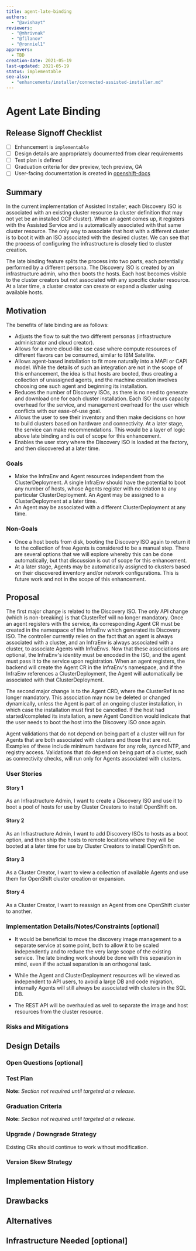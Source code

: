 ```yaml
---
title: agent-late-binding
authors:
  - "@avishayt"
reviewers:
  - "@mhrivnak"
  - "@filanov"
  - "@ronniel1"
approvers:
  - TBD
creation-date: 2021-05-19
last-updated: 2021-05-19
status: implementable
see-also:
  - "enhancements/installer/connected-assisted-installer.md"
---
```


# Agent Late Binding

## Release Signoff Checklist

- [ ] Enhancement is `implementable`
- [ ] Design details are appropriately documented from clear requirements
- [ ] Test plan is defined
- [ ] Graduation criteria for dev preview, tech preview, GA
- [ ] User-facing documentation is created in [openshift-docs](https://github.com/openshift/openshift-docs/)

## Summary

In the current implementation of Assisted Installer, each Discovery ISO is
associated with an existing cluster resource (a cluster definition that may not
yet be an installed OCP cluster).  When an agent comes up, it registers with
the Assisted Service and is automatically associated with that same cluster
resource.  The only way to associate that host with a different cluster is to
boot it with an ISO associated with the desired cluster.  We can see that the
process of configuring the infrastructure is closely tied to cluster creation.

The late binding feature splits the process into two parts, each potentially
performed by a different persona.  The Discovery ISO is created by an
infrastructure admin, who then boots the hosts.  Each host becomes visible to
the cluster creators but not associated with any specific cluster resource.  At
a later time, a cluster creator can create or expand a cluster using available
hosts.

## Motivation

The benefits of late binding are as follows:
- Adjusts the flow to suit the two different personas (infrastructure
  administrator and cloud creator).
- Allows for a more cloud-like use case where compute resources of different
  flavors can be consumed, similar to IBM Satellite.
- Allows agent-based installation to fit more naturally into a MAPI or CAPI
  model.  While the details of such an integration are not in the scope of
  this enhancement, the idea is that hosts are booted, thus creating a
  collection of unassigned agents, and the machine creation involves choosing one
  such agent and beginning its installation.
- Reduces the number of Discovery ISOs, as there is no need to generate and
  download one for each cluster installation.  Each ISO incurs capacity
  overhead for the service, and management overhead for the user which conflicts
  with our ease-of-use goal.
- Allows the user to see their inventory and then make decisions on how to
  build clusters based on hardware and connectivity.  At a later stage, the
  service can make recommendations.  This would be a layer of logic above late
  binding and is out of scope for this enhancement.
- Enables the user story where the Discovery ISO is loaded at the factory, and
  then discovered at a later time.

### Goals

- Make the InfraEnv and Agent resources independent from the ClusterDeployment.
  A single InfraEnv should have the potential to boot any number of hosts,
  whose Agents register with no relation to any particular ClusterDeployment.  An
  Agent may be assigned to a ClusterDeployment at a later time.
- An Agent may be associated with a different ClusterDeployment at any time.

### Non-Goals

- Once a host boots from disk, booting the Discovery ISO again to return it to
  the collection of free Agents is considered to be a manual step.  There are
  several options that we will explore whereby this can be done automatically,
  but that discussion is out of scope for this enhancement.
- At a later stage, Agents may be automatically assigned to clusters based on
  their discovered inventory and/or network configurations. This is future work
  and not in the scope of this enhancement.

## Proposal

The first major change is related to the Discovery ISO.  The only API change
(which is non-breaking) is that ClusterRef will no longer mandatory.  Once an
agent registers with the service, its corresponding Agent CR must be created in
the namespace of the InfraEnv which generated its Discovery ISO.  The
controller currently relies on the fact that an agent is always associated with
a cluster, and an InfraEnv is always associated with a cluster, to associate
Agents with InfraEnvs.  Now that these associations are optional, the
InfraEnv's identity must be encoded in the ISO, and the agent must pass it to
the service upon registration.  When an agent registers, the backend will
create the Agent CR in the InfraEnv's namespace, and if the InfraEnv references
a ClusterDeployment, the Agent will automatically be associated with that
ClusterDeployment.

The second major change is to the Agent CRD, where the ClusterRef is no longer
mandatory.  This association may now be deleted or changed dynamically, unless
the Agent is part of an ongoing cluster installation, in which case the
installation must first be cancelled.  If the host had started/completed its
installation, a new Agent Condition would indicate that the user needs to boot
the host into the Discovery ISO once again.

Agent validations that do not depend on being part of a cluster will run for
Agents that are both associated with clusters and those that are not.  Examples
of these include minimum hardware for any role, synced NTP, and registry
access.  Validations that do depend on being part of a cluster, such as
connectivity checks, will run only for Agents associated with clusters.

### User Stories

#### Story 1

As an Infrastructure Admin, I want to create a Discovery ISO and use it to boot
a pool of hosts for use by Cluster Creators to install OpenShift on.

#### Story 2

As an Infrastructure Admin, I want to add Discovery ISOs to hosts as a boot
option, and then ship the hosts to remote locations where they will be booted
at a later time for use by Cluster Creators to install OpenShift on.

#### Story 3

As a Cluster Creator, I want to view a collection of available Agents and use
them for OpenShift cluster creation or expansion.

#### Story 4

As a Cluster Creator, I want to reassign an Agent from one OpenShift cluster to
another.

### Implementation Details/Notes/Constraints [optional]

- It would be beneficial to move the discovery image management to a separate
  service at some point, both to allow it to be scaled independently and to
  reduce the very large scope of the existing service.  The late binding work
  should be done with this separation in mind, even if the actual separation is
  an orthogonal task.

- While the Agent and ClusterDeployment resources will be viewed as independent
  to API users, to avoid a large DB and code migration, internally Agents will
  still always be associated with clusters in the SQL DB.

- The REST API will be overhauled as well to separate the image and host
  resources from the cluster resource.

### Risks and Mitigations

## Design Details

### Open Questions [optional]

### Test Plan

**Note:** *Section not required until targeted at a release.*

### Graduation Criteria

**Note:** *Section not required until targeted at a release.*

### Upgrade / Downgrade Strategy

Existing CRs should continue to work without modification.

### Version Skew Strategy

## Implementation History

## Drawbacks

## Alternatives

## Infrastructure Needed [optional]


